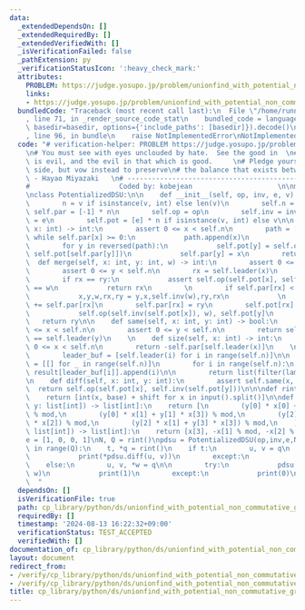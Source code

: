 ```yaml
---
data:
  _extendedDependsOn: []
  _extendedRequiredBy: []
  _extendedVerifiedWith: []
  _isVerificationFailed: false
  _pathExtension: py
  _verificationStatusIcon: ':heavy_check_mark:'
  attributes:
    PROBLEM: https://judge.yosupo.jp/problem/unionfind_with_potential_non_commutative_group
    links:
    - https://judge.yosupo.jp/problem/unionfind_with_potential_non_commutative_group
  bundledCode: "Traceback (most recent call last):\n  File \"/home/runner/.local/lib/python3.10/site-packages/onlinejudge_verify/documentation/build.py\"\
    , line 71, in _render_source_code_stat\n    bundled_code = language.bundle(stat.path,\
    \ basedir=basedir, options={'include_paths': [basedir]}).decode()\n  File \"/home/runner/.local/lib/python3.10/site-packages/onlinejudge_verify/languages/python.py\"\
    , line 96, in bundle\n    raise NotImplementedError\nNotImplementedError\n"
  code: "# verification-helper: PROBLEM https://judge.yosupo.jp/problem/unionfind_with_potential_non_commutative_group\n\
    \n# You must see with eyes unclouded by hate.  See the good in  \n# that which\
    \ is evil, and the evil in that which is good.     \n# Pledge yourself to neither\
    \ side, but vow instead to preserve\n# the balance that exists between the two.\
    \ - Hayao Miyazaki   \n# ------------------------------------------------------------\n\
    #                      Coded by: kobejean                     \n\nmod = 998244353\n\
    \nclass PotentializedDSU:\n\n    def __init__(self, op, inv, e, v) -> None:\n\
    \        n = v if isinstance(v, int) else len(v)\n        self.n = n\n       \
    \ self.par = [-1] * n\n        self.op = op\n        self.inv = inv\n        self.e\
    \ = e\n        self.pot = [e] * n if isinstance(v, int) else v\n\n    def leader(self,\
    \ x: int) -> int:\n        assert 0 <= x < self.n\n        path = []\n       \
    \ while self.par[x] >= 0:\n            path.append(x)\n            x = self.par[x]\n\
    \        for y in reversed(path):\n            self.pot[y] = self.op(self.pot[y],\
    \ self.pot[self.par[y]])\n            self.par[y] = x\n        return x\n\n  \
    \  def merge(self, x: int, y: int, w) -> int:\n        assert 0 <= x < self.n\n\
    \        assert 0 <= y < self.n\n        rx = self.leader(x)\n        ry = self.leader(y)\n\
    \        if rx == ry:\n            assert self.op(self.pot[x], self.inv(self.pot[y]))\
    \ == w\n            return rx\n        \n        if self.par[rx] < self.par[ry]:\n\
    \            x,y,w,rx,ry = y,x,self.inv(w),ry,rx\n            \n        self.par[ry]\
    \ += self.par[rx]\n        self.par[rx] = ry\n        self.pot[rx] = self.op(\n\
    \            self.op(self.inv(self.pot[x]), w), self.pot[y]\n        )\n     \
    \   return ry\n\n    def same(self, x: int, y: int) -> bool:\n        assert 0\
    \ <= x < self.n\n        assert 0 <= y < self.n\n        return self.leader(x)\
    \ == self.leader(y)\n    \n    def size(self, x: int) -> int:\n        assert\
    \ 0 <= x < self.n\n        return -self.par[self.leader(x)]\n    \n    def groups(self):\n\
    \        leader_buf = [self.leader(i) for i in range(self.n)]\n\n        result\
    \ = [[] for _ in range(self.n)]\n        for i in range(self.n):\n           \
    \ result[leader_buf[i]].append(i)\n\n        return list(filter(lambda r: r, result))\n\
    \n    def diff(self, x: int, y: int):\n        assert self.same(x, y)\n      \
    \  return self.op(self.pot[x], self.inv(self.pot[y]))\n\n\ndef rint(shift=0, base=10):\n\
    \    return [int(x, base) + shift for x in input().split()]\n\ndef op(x: list[int],\
    \ y: list[int]) -> list[int]:\n    return [\n        (y[0] * x[0] + y[1] * x[2])\
    \ % mod,\n        (y[0] * x[1] + y[1] * x[3]) % mod,\n        (y[2] * x[0] + y[3]\
    \ * x[2]) % mod,\n        (y[2] * x[1] + y[3] * x[3]) % mod,\n    ]\n\ndef inv(x:\
    \ list[int]) -> list[int]:\n    return [x[3], -x[1] % mod, -x[2] % mod, x[0]]\n\
    e = [1, 0, 0, 1]\nN, Q = rint()\npdsu = PotentializedDSU(op,inv,e,N)\n\nfor _\
    \ in range(Q):\n    t, *q = rint()\n    if t:\n        u, v = q\n        try:\n\
    \            print(*pdsu.diff(u, v))\n        except:\n            print(-1)\n\
    \    else:\n        u, v, *w = q\n\n        try:\n            pdsu.merge(u, v,\
    \ w)\n            print(1)\n        except:\n            print(0)\n          \
    \  "
  dependsOn: []
  isVerificationFile: true
  path: cp_library/python/ds/unionfind_with_potential_non_commutative_group.test.py
  requiredBy: []
  timestamp: '2024-08-13 16:22:32+09:00'
  verificationStatus: TEST_ACCEPTED
  verifiedWith: []
documentation_of: cp_library/python/ds/unionfind_with_potential_non_commutative_group.test.py
layout: document
redirect_from:
- /verify/cp_library/python/ds/unionfind_with_potential_non_commutative_group.test.py
- /verify/cp_library/python/ds/unionfind_with_potential_non_commutative_group.test.py.html
title: cp_library/python/ds/unionfind_with_potential_non_commutative_group.test.py
---
```

